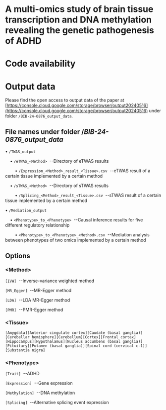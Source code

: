 # A multi-omics study of brain tissue transcription and DNA methylation revealing the genetic pathogenesis of ADHD

# Code availability

# Output data
Please find the open access to output data of the paper at [https://console.cloud.google.com/storage/browser/output20240516](https://console.cloud.google.com/storage/browser/output20240516) under folder `/BIB-24-0876_output_data`.

## File names under folder /_BIB-24-0876_output_data_
• `/TWAS_output`

&nbsp;&nbsp;&nbsp;&nbsp;• `/eTWAS_<Method>`  &nbsp;--Directory of eTWAS results

&nbsp;&nbsp;&nbsp;&nbsp;&nbsp;&nbsp;&nbsp;&nbsp;• `/Expression_<Method>_result_<Tissue>.csv`  &nbsp;--eTWAS result of a certain tissue implemented by a certain method

&nbsp;&nbsp;&nbsp;&nbsp;• `/sTWAS_<Method>`  &nbsp;--Directory of sTWAS results

&nbsp;&nbsp;&nbsp;&nbsp;&nbsp;&nbsp;&nbsp;&nbsp;• `/Splicing_<Method>_result_<Tissue>.csv`  &nbsp;--sTWAS result of a certain tissue implemented by a certain method

• `/Mediation_output`

&nbsp;&nbsp;&nbsp;&nbsp;• `<Phenotype>_to_<Phenotype>`  &nbsp;--Causal inference results for five different regulatory relationship

&nbsp;&nbsp;&nbsp;&nbsp;&nbsp;&nbsp;&nbsp;&nbsp;• `<Phenotype>_to_<Phenotype>_<Method>.csv`  &nbsp;--Mediation analysis between phenotypes of two omics implemented by a certain method
## Options
### \<Method\>
`[IVW]`  &nbsp;--Inverse-variance weighted method

`[MR_Egger]`  &nbsp;--MR-Egger method

`[LDA]`  &nbsp;--LDA MR-Egger method

`[PMR]`  &nbsp;--PMR-Egger method
### \<Tissue\>
`[Amygdala][Anterior cingulate cortex][Caudate (basal ganglia)][Cerebellar hemisphere][Cerebellum][Cortex][Frontal cortex][Hippocampus][Hypothalamus][Nucleus accumbens (basal ganglia)][Pituitary][Putamen (basal ganglia)][Spinal cord (cervical c-1)][Substantia nigra]`
### \<Phenotype\>
`[Trait]`  &nbsp;--ADHD

`[Expression]`  &nbsp;--Gene expression

`[Methylation]`  &nbsp;--DNA methylation

`[Splicing]`  &nbsp;--Alternative splicing event expression
